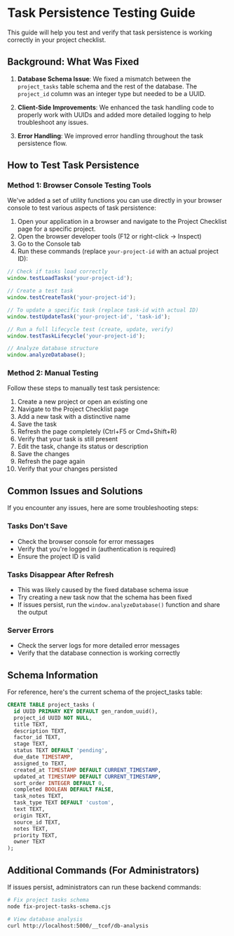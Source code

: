 # Task Persistence Testing Guide

This guide will help you test and verify that task persistence is working correctly in your project checklist.

## Background: What Was Fixed

1. **Database Schema Issue**: We fixed a mismatch between the `project_tasks` table schema and the rest of the database. The `project_id` column was an integer type but needed to be a UUID.

2. **Client-Side Improvements**: We enhanced the task handling code to properly work with UUIDs and added more detailed logging to help troubleshoot any issues.

3. **Error Handling**: We improved error handling throughout the task persistence flow.

## How to Test Task Persistence

### Method 1: Browser Console Testing Tools

We've added a set of utility functions you can use directly in your browser console to test various aspects of task persistence:

1. Open your application in a browser and navigate to the Project Checklist page for a specific project.
2. Open the browser developer tools (F12 or right-click -> Inspect)
3. Go to the Console tab
4. Run these commands (replace `your-project-id` with an actual project ID):

```javascript
// Check if tasks load correctly
window.testLoadTasks('your-project-id');

// Create a test task
window.testCreateTask('your-project-id');

// To update a specific task (replace task-id with actual ID)
window.testUpdateTask('your-project-id', 'task-id');

// Run a full lifecycle test (create, update, verify)
window.testTaskLifecycle('your-project-id');

// Analyze database structure
window.analyzeDatabase();
```

### Method 2: Manual Testing

Follow these steps to manually test task persistence:

1. Create a new project or open an existing one
2. Navigate to the Project Checklist page
3. Add a new task with a distinctive name
4. Save the task
5. Refresh the page completely (Ctrl+F5 or Cmd+Shift+R)
6. Verify that your task is still present
7. Edit the task, change its status or description
8. Save the changes
9. Refresh the page again
10. Verify that your changes persisted

## Common Issues and Solutions

If you encounter any issues, here are some troubleshooting steps:

### Tasks Don't Save
- Check the browser console for error messages
- Verify that you're logged in (authentication is required)
- Ensure the project ID is valid

### Tasks Disappear After Refresh
- This was likely caused by the fixed database schema issue
- Try creating a new task now that the schema has been fixed
- If issues persist, run the `window.analyzeDatabase()` function and share the output

### Server Errors
- Check the server logs for more detailed error messages
- Verify that the database connection is working correctly

## Schema Information

For reference, here's the current schema of the project_tasks table:

```sql
CREATE TABLE project_tasks (
  id UUID PRIMARY KEY DEFAULT gen_random_uuid(),
  project_id UUID NOT NULL,
  title TEXT,
  description TEXT,
  factor_id TEXT,
  stage TEXT,
  status TEXT DEFAULT 'pending',
  due_date TIMESTAMP,
  assigned_to TEXT,
  created_at TIMESTAMP DEFAULT CURRENT_TIMESTAMP,
  updated_at TIMESTAMP DEFAULT CURRENT_TIMESTAMP,
  sort_order INTEGER DEFAULT 0,
  completed BOOLEAN DEFAULT FALSE,
  task_notes TEXT,
  task_type TEXT DEFAULT 'custom',
  text TEXT,
  origin TEXT,
  source_id TEXT,
  notes TEXT,
  priority TEXT,
  owner TEXT
);
```

## Additional Commands (For Administrators)

If issues persist, administrators can run these backend commands:

```bash
# Fix project tasks schema
node fix-project-tasks-schema.cjs

# View database analysis
curl http://localhost:5000/__tcof/db-analysis
```